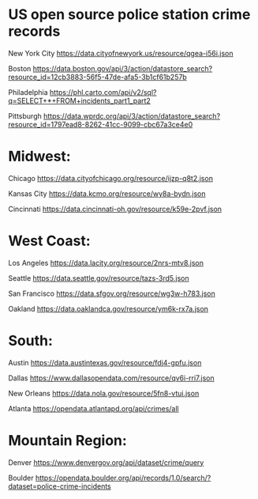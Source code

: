 # US open source police station crime records

 New York City
 https://data.cityofnewyork.us/resource/qgea-i56i.json

 Boston
 https://data.boston.gov/api/3/action/datastore_search?resource_id=12cb3883-56f5-47de-afa5-3b1cf61b257b

 Philadelphia
 https://phl.carto.com/api/v2/sql?q=SELECT+*+FROM+incidents_part1_part2

 Pittsburgh
 https://data.wprdc.org/api/3/action/datastore_search?resource_id=1797ead8-8262-41cc-9099-cbc67a3ce4e0



# Midwest:


 Chicago
 https://data.cityofchicago.org/resource/ijzp-q8t2.json

 Kansas City
 https://data.kcmo.org/resource/wy8a-bydn.json

 Cincinnati
 https://data.cincinnati-oh.gov/resource/k59e-2pvf.json



# West Coast:


 Los Angeles
 https://data.lacity.org/resource/2nrs-mtv8.json

 Seattle
 https://data.seattle.gov/resource/tazs-3rd5.json

 San Francisco
 https://data.sfgov.org/resource/wg3w-h783.json

 Oakland
 https://data.oaklandca.gov/resource/ym6k-rx7a.json



# South:


 Austin
 https://data.austintexas.gov/resource/fdj4-gpfu.json

 Dallas
 https://www.dallasopendata.com/resource/qv6i-rri7.json

 New Orleans
 https://data.nola.gov/resource/5fn8-vtui.json

 Atlanta
 https://opendata.atlantapd.org/api/crimes/all



# Mountain Region:


 Denver
 https://www.denvergov.org/api/dataset/crime/query

 Boulder
 https://opendata.boulder.org/api/records/1.0/search/?dataset=police-crime-incidents
